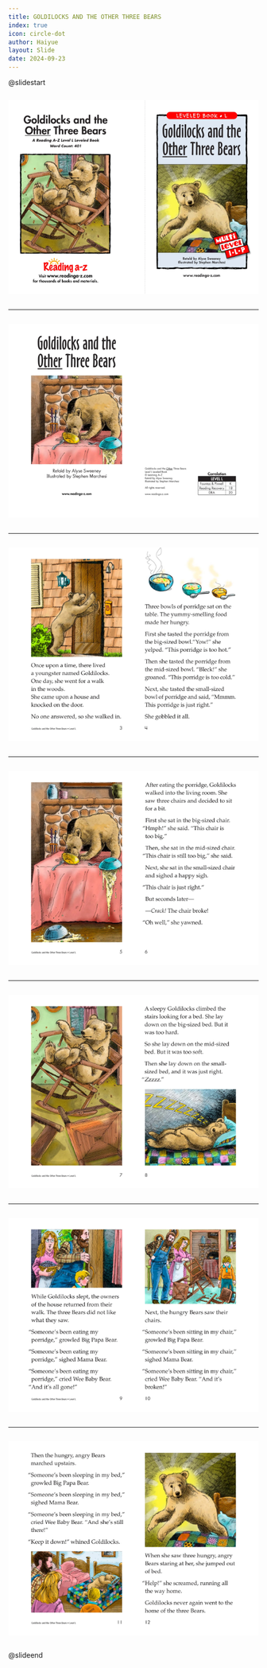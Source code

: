 ```yaml
---
title: GOLDILOCKS AND THE OTHER THREE BEARS
index: true
icon: circle-dot
author: Haiyue
layout: Slide
date: 2024-09-23
---
```

 
@slidestart

<div style="display:flex">
<div style="flex:1">

![](https://raw.githubusercontent.com/yclord/reading/refs/heads/master/english/Level-L/GOLDILOCKS%20AND%20THE%20OTHER%20THREE%20BEARS/001.webp)
</div>
<div style="flex:1">

![](https://raw.githubusercontent.com/yclord/reading/refs/heads/master/english/Level-L/GOLDILOCKS%20AND%20THE%20OTHER%20THREE%20BEARS/002.webp)
</div>
</div>

---

<div style="display:flex">
<div style="flex:1">

![](https://raw.githubusercontent.com/yclord/reading/refs/heads/master/english/Level-L/GOLDILOCKS%20AND%20THE%20OTHER%20THREE%20BEARS/003.webp)
</div>
<div style="flex:1">

![](https://raw.githubusercontent.com/yclord/reading/refs/heads/master/english/Level-L/GOLDILOCKS%20AND%20THE%20OTHER%20THREE%20BEARS/004.webp)
</div>
</div>

---

<div style="display:flex">
<div style="flex:1">

![](https://raw.githubusercontent.com/yclord/reading/refs/heads/master/english/Level-L/GOLDILOCKS%20AND%20THE%20OTHER%20THREE%20BEARS/005.webp)
</div>
<div style="flex:1">

![](https://raw.githubusercontent.com/yclord/reading/refs/heads/master/english/Level-L/GOLDILOCKS%20AND%20THE%20OTHER%20THREE%20BEARS/006.webp)
</div>
</div>

---

<div style="display:flex">
<div style="flex:1">

![](https://raw.githubusercontent.com/yclord/reading/refs/heads/master/english/Level-L/GOLDILOCKS%20AND%20THE%20OTHER%20THREE%20BEARS/007.webp)
</div>
<div style="flex:1">

![](https://raw.githubusercontent.com/yclord/reading/refs/heads/master/english/Level-L/GOLDILOCKS%20AND%20THE%20OTHER%20THREE%20BEARS/008.webp)
</div>
</div>

---

<div style="display:flex">
<div style="flex:1">

![](https://raw.githubusercontent.com/yclord/reading/refs/heads/master/english/Level-L/GOLDILOCKS%20AND%20THE%20OTHER%20THREE%20BEARS/009.webp)
</div>
<div style="flex:1">

![](https://raw.githubusercontent.com/yclord/reading/refs/heads/master/english/Level-L/GOLDILOCKS%20AND%20THE%20OTHER%20THREE%20BEARS/010.webp)
</div>
</div>

---

<div style="display:flex">
<div style="flex:1">

![](https://raw.githubusercontent.com/yclord/reading/refs/heads/master/english/Level-L/GOLDILOCKS%20AND%20THE%20OTHER%20THREE%20BEARS/011.webp)
</div>
<div style="flex:1">

![](https://raw.githubusercontent.com/yclord/reading/refs/heads/master/english/Level-L/GOLDILOCKS%20AND%20THE%20OTHER%20THREE%20BEARS/012.webp)
</div>
</div>

---

<div style="display:flex">
<div style="flex:1">

![](https://raw.githubusercontent.com/yclord/reading/refs/heads/master/english/Level-L/GOLDILOCKS%20AND%20THE%20OTHER%20THREE%20BEARS/013.webp)
</div>
<div style="flex:1">

![](https://raw.githubusercontent.com/yclord/reading/refs/heads/master/english/Level-L/GOLDILOCKS%20AND%20THE%20OTHER%20THREE%20BEARS/014.webp)
</div>
</div>

@slideend